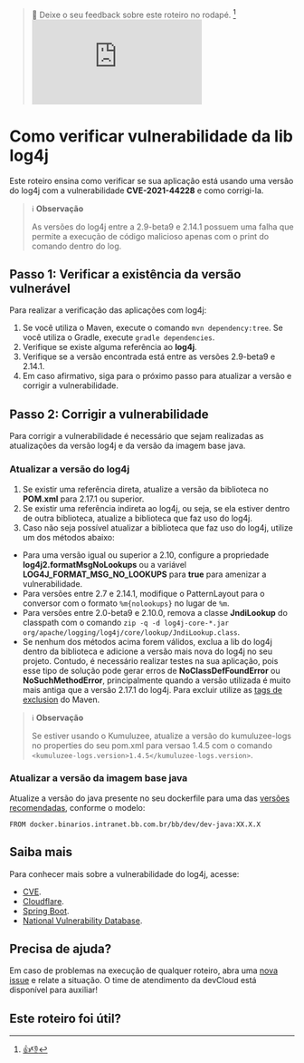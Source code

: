 > :speech_balloon: Deixe o seu feedback sobre este roteiro no rodapé. [^1] 
![](https://eni.bb.com.br/eni1/matomo.php?idsite=469&amp;rec=1&amp;url=https://fontes.intranet.bb.com.br/dev/publico/roteiros/-/blob/master/seguranca/Como_verificar_vulnerabilidade_log4j.md&amp;action_name=seguranca/Como_verificar_vulnerabilidade_log4j)

# Como verificar vulnerabilidade da lib log4j
Este roteiro ensina como verificar se sua aplicação está usando uma versão do log4j com a vulnerabilidade **CVE-2021-44228** e como corrigi-la.

> :information_source: **Observação**
>
> As versões do log4j entre a 2.9-beta9 e 2.14.1 possuem uma falha que permite a execução de código malicioso apenas com o print do comando dentro do log.


## Passo 1: Verificar a existência da versão vulnerável
Para realizar a verificação das aplicações com log4j:

1. Se você utiliza o Maven, execute o comando `mvn dependency:tree`. Se você utiliza o Gradle, execute `gradle dependencies`.
2. Verifique se existe alguma referência ao **log4j**.
3. Verifique se a versão encontrada está entre as versões 2.9-beta9 e 2.14.1.
4. Em caso afirmativo, siga para o próximo passo para atualizar a versão e corrigir a vulnerabilidade.

## Passo 2: Corrigir a vulnerabilidade
Para corrigir a vulnerabilidade é necessário que sejam realizadas as atualizações da versão log4j e da versão da imagem base java.

### Atualizar a versão do log4j
1. Se existir uma referência direta, atualize a versão da biblioteca no **POM.xml** para 2.17.1 ou superior.
2. Se existir uma referência indireta ao log4j, ou seja, se ela estiver dentro de outra biblioteca, atualize a biblioteca que faz uso do log4j.
3. Caso não seja possível atualizar a biblioteca que faz uso do log4j, utilize um dos métodos abaixo:
- Para uma versão igual ou superior a 2.10, configure a propriedade **log4j2.formatMsgNoLookups** ou a variável **LOG4J_FORMAT_MSG_NO_LOOKUPS** para **true** para amenizar a vulnerabilidade. 
- Para versões entre 2.7 e 2.14.1, modifique o PatternLayout para o conversor com o formato `%m{nolookups}` no lugar de `%m`.
- Para versões entre 2.0-beta9 e 2.10.0, remova a classe **JndiLookup** do classpath com o comando `zip -q -d log4j-core-*.jar org/apache/logging/log4j/core/lookup/JndiLookup.class`.
- Se nenhum dos métodos acima forem válidos, exclua a lib do log4j dentro da biblioteca e adicione a versão mais nova do log4j no seu projeto. Contudo, é necessário realizar testes na sua aplicação, pois esse tipo de solução pode gerar erros de **NoClassDefFoundError** ou **NoSuchMethodError**, principalmente quando a versão utilizada é muito mais antiga que a versão 2.17.1 do log4j. Para excluir utilize as  [tags de exclusion](https://maven.apache.org/guides/introduction/introduction-to-optional-and-excludes-dependencies.html#dependency-exclusions) do Maven.

> :information_source: **Observação** 
> 
> Se estiver usando o Kumuluzee, atualize a versão do kumuluzee-logs no properties do seu pom.xml para versao 1.4.5 com o comando `<kumuluzee-logs.version>1.4.5</kumuluzee-logs.version>`.


### Atualizar a versão da imagem base java
Atualize a versão do java presente no seu dockerfile para uma das [versões recomendadas](https://cloud.dev.intranet.bb.com.br/stacks-desenvolvimento), conforme o modelo:

```
FROM docker.binarios.intranet.bb.com.br/bb/dev/dev-java:XX.X.X
```

## Saiba mais
Para conhecer mais sobre a vulnerabilidade do log4j, acesse:
- [CVE](https://www.cve.org/CVERecord?id=CVE-2021-44228).
- [Cloudflare](https://blog.cloudflare.com/cve-2021-44228-log4j-rce-0-day-mitigation/).
- [Spring Boot](https://spring.io/blog/2021/12/10/log4j2-vulnerability-and-spring-boot).
- [National Vulnerability Database](https://nvd.nist.gov/vuln/detail/CVE-2021-44228).

## Precisa de ajuda?
Em caso de problemas na execução de qualquer roteiro, abra uma [nova issue](https://fontes.intranet.bb.com.br/dev/publico/atendimento/-/issues) e relate a situação. O time de atendimento da devCloud está disponível para auxiliar! 

## Este roteiro foi útil?
[^1]: [👍👎](http://feedback.dev.intranet.bb.com.br/?origem=roteiros&url_origem=fontes.intranet.bb.com.br/dev/publico/roteiros/-/blob/master/seguranca/Como_verificar_vulnerabilidade_log4j.md&internalidade=seguranca/Como_verificar_vulnerabilidade_log4j)
